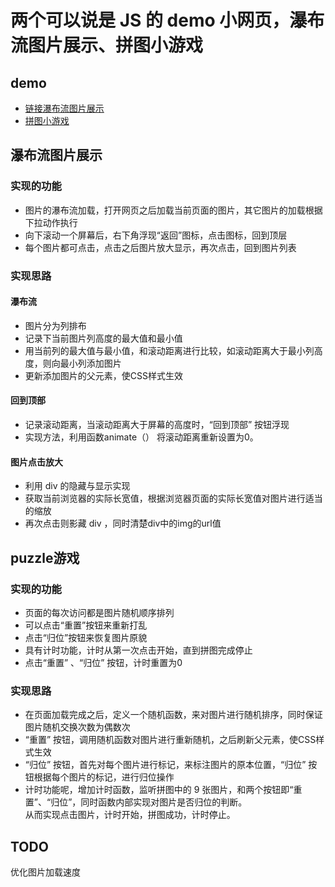 # 两个可以说是 JS 的 demo 小网页，瀑布流图片展示、拼图小游戏

## demo

- <a href="http://pw.newfiworld.xyz">链接瀑布流图片展示</a>
- <a href="http://pu.newfiworld.xyz">拼图小游戏</a>

## 瀑布流图片展示

### 实现的功能

- 图片的瀑布流加载，打开网页之后加载当前页面的图片，其它图片的加载根据下拉动作执行
- 向下滚动一个屏幕后，右下角浮现“返回”图标，点击图标，回到顶层
- 每个图片都可点击，点击之后图片放大显示，再次点击，回到图片列表

### 实现思路

#### 瀑布流

- 图片分为列排布
- 记录下当前图片列高度的最大值和最小值
- 用当前列的最大值与最小值，和滚动距离进行比较，如滚动距离大于最小列高度，则向最小列添加图片
- 更新添加图片的父元素，使CSS样式生效

#### 回到顶部

- 记录滚动距离，当滚动距离大于屏幕的高度时，“回到顶部” 按钮浮现
- 实现方法，利用函数animate（） 将滚动距离重新设置为0。

#### 图片点击放大

- 利用 div 的隐藏与显示实现
- 获取当前浏览器的实际长宽值，根据浏览器页面的实际长宽值对图片进行适当的缩放
- 再次点击则影藏 div ，同时清楚div中的img的url值


## puzzle游戏

### 实现的功能

- 页面的每次访问都是图片随机顺序排列
- 可以点击“重置”按钮来重新打乱
- 点击“归位”按钮来恢复图片原貌
- 具有计时功能，计时从第一次点击开始，直到拼图完成停止
- 点击“重置” 、“归位” 按钮，计时重置为0

### 实现思路

- 在页面加载完成之后，定义一个随机函数，来对图片进行随机排序，同时保证图片随机交换次数为偶数次
- “重置” 按钮，调用随机函数对图片进行重新随机，之后刷新父元素，使CSS样式生效
- “归位” 按钮，首先对每个图片进行标记，来标注图片的原本位置，“归位” 按钮根据每个图片的标记，进行归位操作
- 计时功能呢，增加计时函数，监听拼图中的 9 张图片，和两个按钮即“重置”、“归位”，同时函数内部实现对图片是否归位的判断。  
从而实现点击图片，计时开始，拼图成功，计时停止。

## TODO

优化图片加载速度